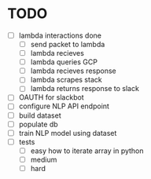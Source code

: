 # TODO

 - [ ] lambda interactions done
	- [ ] send packet to lambda
	- [ ] lambda recieves
	- [ ] lambda queries GCP
	- [ ] lambda recieves response
	- [ ] lambda scrapes stack
	- [ ] lambda returns response to slack

 - [ ] OAUTH for slackbot
 - [ ] configure NLP API endpoint
 - [ ] build dataset
 - [ ] populate db
 - [ ] train NLP model using dataset
 - [ ] tests
	- [ ] easy
		how to iterate array in python
	- [ ] medium
	- [ ] hard

